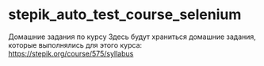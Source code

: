 # stepik_auto_test_course_selenium
Домашние задания по курсу
Здесь будут храниться домашние задания, которые выполнялись для этого курса: https://stepik.org/course/575/syllabus